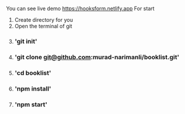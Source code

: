 You can see live demo https://hooksform.netlify.app
For start 
1) Create directory for you
2) Open the terminal of git 
3) ### 'git init'
4) ### 'git clone git@github.com:murad-narimanli/booklist.git'
5) ### 'cd booklist'
6) ### 'npm install'
7) ### 'npm start'
